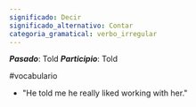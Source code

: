 ```yaml
---
significado: Decir
significado_alternativo: Contar
categoria_gramatical: verbo_irregular
---
```


***Pasado***: Told
***Participio***: Told

#vocabulario

- "He told me he really liked working with her." 